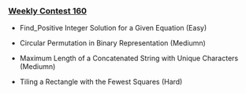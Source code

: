 ### [Weekly Contest 160](https://leetcode.com/contest/weekly-contest-160)
- Find_Positive Integer Solution for a Given Equation (Easy)

- Circular Permutation in Binary Representation (Mediumn)

- Maximum Length of a Concatenated String with Unique Characters (Mediumn)

- Tiling a Rectangle with the Fewest Squares (Hard)
